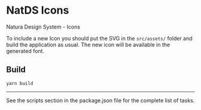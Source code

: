 # NatDS Icons

Natura Design System - Icons

To include a new Icon you should put the SVG in the `src/assets/` folder and build the application as usual. The new icon will be available in the generated font.

## Build

```sh
yarn build
```

***

See the scripts section in the package.json file for the complete list of tasks.
